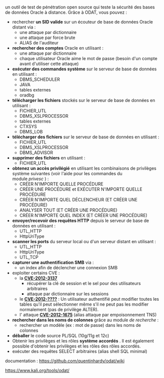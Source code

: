 un outil de test de pénétration open source qui teste la sécurité des bases de données Oracle à distance.
Grâce à ODAT, vous pouvez :

- rechercher **un SID valide** sur un écouteur de base de données Oracle distant via :
    - une attaque par dictionnaire
    - une attaque par force brute
    - ALIAS de l'auditeur
- **rechercher des comptes** Oracle en utilisant :
    - une attaque par dictionnaire
    - chaque utilisateur Oracle aime le mot de passe (besoin d'un compte avant d'utiliser cette attaque)
- **exécuter des commandes système** sur le serveur de base de données en utilisant :
    - DBMS_SCHEDULER
    - JAVA
    - tables externes
    - oradbg
- **télécharger les fichiers** stockés sur le serveur de base de données en utilisant :
    - FICHIER_UTL
    - DBMS_XSLPROCESSOR
    - tables externes
    - CTXSYS
    - DBMS_LOB
- **télécharger des fichiers** sur le serveur de base de données en utilisant :
    - FICHIER_UTL
    - DBMS_XSLPROCESSOR
    - DBMS_ADVISOR
- **supprimer des fichiers** en utilisant :
    - FICHIER_UTL
- **obtenez un accès privilégié** en utilisant les combinaisons de privilèges système suivantes (voir l'aide pour les commandes du module _privesc_ ) :
    - CRÉER N'IMPORTE QUELLE PROCÉDURE
    - CRÉER UNE PROCÉDURE et EXÉCUTER N'IMPORTE QUELLE PROCÉDURE
    - CRÉER N'IMPORTE QUEL DÉCLENCHEUR (ET CRÉER UNE PROCÉDURE)
    - ANALYSER TOUT (ET CRÉER UNE PROCÉDURE)
    - CRÉER N'IMPORTE QUEL INDEX (ET CRÉER UNE PROCÉDURE)
- **envoyer/recevoir des requêtes HTTP** depuis le serveur de base de données en utilisant :
    - UTL_HTTP
    - HttpUriType
- **scanner les ports** du serveur local ou d'un serveur distant en utilisant :
    - UTL_HTTP
    - HttpUriType
    - UTL_TCP
- **capturer une authentification SMB** via :
    - un index afin de déclencher une connexion SMB
- exploiter certains CVE :
    - la [**CVE-2012-3137**](http://cvedetails.com/cve/2012-3137)
        - récupérer la clé de session et le sel pour des utilisateurs arbitraires
        - attaque par dictionnaire sur les sessions
    - le [**CVE-2012-????**](https://twitter.com/gokhanatil/status/595853921479991297) : Un utilisateur authentifié peut modifier toutes les tables qu'il peut sélectionner même s'il ne peut pas les modifier normalement (pas de privilège ALTER).
    - l' attaque [**CVE-2012-1675**](http://seclists.org/fulldisclosure/2012/Apr/204) (alias attaque par empoisonnement TNS)
- **rechercher dans les noms de colonnes** grâce au module _de recherche_ :
    - rechercher un modèle (ex : mot de passe) dans les noms de colonnes
- **déballer** le code source PL/SQL (10g/11g et 12c)
- Obtenir les privilèges et les rôles **système** **accordés** . Il est également possible d'obtenir les privilèges et les rôles des rôles accordés.
- exécuter des requêtes SELECT arbitraires (alias shell SQL minimal)


documentation : https://github.com/quentinhardy/odat/wiki

https://www.kali.org/tools/odat/